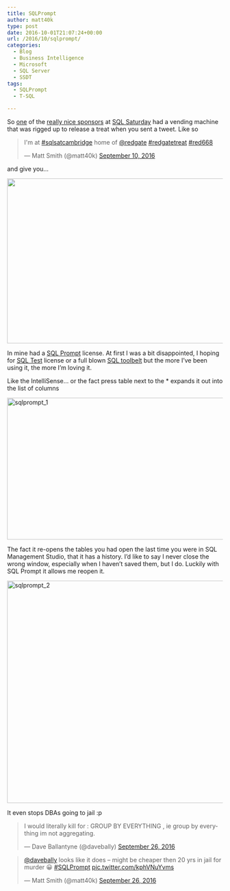 ```yaml
---
title: SQLPrompt
author: matt40k
type: post
date: 2016-10-01T21:07:24+00:00
url: /2016/10/sqlprompt/
categories:
  - Blog
  - Business Intelligence
  - Microsoft
  - SQL Server
  - SSDT
tags:
  - SQLPrompt
  - T-SQL

---
```

So <a href="https://www.red-gate.com/" target="_blank" rel="nofollow">one</a> of the <a href="https://www.red-gate.com/" target="_blank" rel="nofollow">really nice sponsors</a> at <a href="http://www.sqlsaturday.com/" target="_blank" rel="nofollow">SQL Saturday</a> had a vending machine that was rigged up to release a treat when you sent a tweet. Like so

<blockquote class="twitter-tweet" data-width="550">
  <p lang="en" dir="ltr">
    I'm at <a href="https://twitter.com/hashtag/sqlsatcambridge?src=hash" target="_blank" rel="nofollow">#sqlsatcambridge</a> home of <a href="https://twitter.com/redgate" target="_blank" rel="nofollow">@redgate</a> <a href="https://twitter.com/hashtag/redgatetreat?src=hash" target="_blank" rel="nofollow">#redgatetreat</a> <a href="https://twitter.com/hashtag/red668?src=hash" target="_blank" rel="nofollow">#red668</a>
  </p>
  
  <p>
    &mdash; Matt Smith (@matt40k) <a href="https://twitter.com/matt40k/status/774598227639300096" target="_blank" rel="nofollow">September 10, 2016</a>
  </p>
</blockquote>



and give you&#8230;

<img class="alignnone " src="https://pbs.twimg.com/media/Cr_vWlRWgAALy4l.jpg" alt="" width="513" height="385" />

In mine had a <a href="https://www.red-gate.com/products/sql-development/sql-prompt/" target="_blank" rel="nofollow">SQL Prompt</a> license. At first I was a bit disappointed, I hoping for <a href="https://www.red-gate.com/products/sql-development/sql-test/" target="_blank" rel="nofollow">SQL Test</a> license or a full blown <a href="https://www.red-gate.com/products/sql-development/sql-toolbelt/" target="_blank" rel="nofollow">SQL toolbelt</a> but the more I&#8217;ve been using it, the more I&#8217;m loving it.

Like the IntelliSense&#8230; or the fact press table next to the * expands it out into the list of columns

<a href="//matt40k.uk/img/2016/09/SQLPrompt_1.png" target="_blank" rel="nofollow"><img class="alignnone size-full wp-image-859" src="//matt40k.uk/img/2016/09/SQLPrompt_1.png" alt="sqlprompt_1" width="944" height="331" srcset="//matt40k.uk/img/2016/09/SQLPrompt_1.png 944w, //matt40k.uk/img/2016/09/SQLPrompt_1-300x105.png 300w, //matt40k.uk/img/2016/09/SQLPrompt_1-768x269.png 768w" sizes="(max-width: 944px) 100vw, 944px" /></a>

The fact it re-opens the tables you had open the last time you were in SQL Management Studio, that it has a history. I&#8217;d like to say I never close the wrong window, especially when I haven&#8217;t saved them, but I do. Luckily with SQL Prompt it allows me reopen it.

<a href="//matt40k.uk/img/2016/09/SQLPrompt_2.png" target="_blank" rel="nofollow"><img class="alignnone size-full wp-image-860" src="//matt40k.uk/img/2016/09/SQLPrompt_2.png" alt="sqlprompt_2" width="819" height="519" srcset="//matt40k.uk/img/2016/09/SQLPrompt_2.png 819w, //matt40k.uk/img/2016/09/SQLPrompt_2-300x190.png 300w, //matt40k.uk/img/2016/09/SQLPrompt_2-768x487.png 768w" sizes="(max-width: 819px) 100vw, 819px" /></a>

It even stops DBAs going to jail :p

<blockquote class="twitter-tweet" data-width="550">
  <p lang="en" dir="ltr">
    I would literally kill for : GROUP BY EVERYTHING , ie group by everything im not aggregating.
  </p>
  
  <p>
    &mdash; Dave Ballantyne (@davebally) <a href="https://twitter.com/davebally/status/780385934487543808" target="_blank" rel="nofollow">September 26, 2016</a>
  </p>
</blockquote>



<blockquote class="twitter-tweet" data-width="550">
  <p lang="en" dir="ltr">
    <a href="https://twitter.com/davebally" target="_blank" rel="nofollow">@davebally</a> looks like it does &#8211; might be cheaper then 20 yrs in jail for murder 😀 <a href="https://twitter.com/hashtag/SQLPrompt?src=hash" target="_blank" rel="nofollow">#SQLPrompt</a> <a href="https://t.co/kphVNuYvms" target="_blank" rel="nofollow">pic.twitter.com/kphVNuYvms</a>
  </p>
  
  <p>
    &mdash; Matt Smith (@matt40k) <a href="https://twitter.com/matt40k/status/780389729573404672" target="_blank" rel="nofollow">September 26, 2016</a>
  </p>
</blockquote>



&nbsp;

&nbsp;
